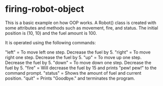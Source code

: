 # firing-robot-object
This is a basic example on how OOP works. A Robot() class is created with some attributes and methods such as movement, fire, and status. The initial position is (10, 10) and the fuel amount is 100.

It is operated using the following commands:

"left" = To move left one step. Decrease the fuel by 5.
"right" = To move right one step. Decrease the fuel by 5.
"up" = To move up one step. Decrease the fuel by 5.
"down" = To move down one step. Decrease the fuel by 5.
"fire" = Will decrease the fuel by 15 and prints "pew! pew!" to the command prompt.
"status" = Shows the amount of fuel and current position.
"quit" = Prints "Goodbye." and terminates the program.
